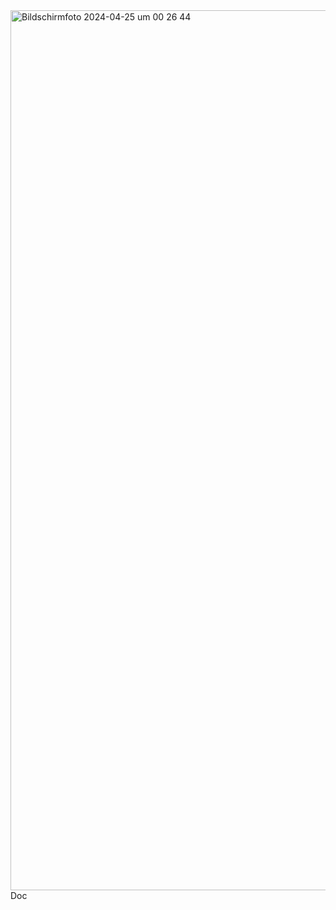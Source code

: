 <img width="1408" alt="Bildschirmfoto 2024-04-25 um 00 26 44" src="https://github.com/SI-Classroom-Batch-013/android-abschluss-PascalAllekotte/assets/148057928/6c459b95-e261-4c33-b2cc-9804f1414164">
Doc
